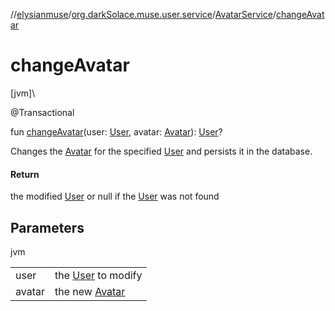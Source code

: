 //[elysianmuse](../../../index.md)/[org.darkSolace.muse.user.service](../index.md)/[AvatarService](index.md)/[changeAvatar](change-avatar.md)

# changeAvatar

[jvm]\

@Transactional

fun [changeAvatar](change-avatar.md)(user: [User](../../org.darkSolace.muse.user.model/-user/index.md), avatar: [Avatar](../../org.darkSolace.muse.user.model/-avatar/index.md)): [User](../../org.darkSolace.muse.user.model/-user/index.md)?

Changes the [Avatar](../../org.darkSolace.muse.user.model/-avatar/index.md) for the specified [User](../../org.darkSolace.muse.user.model/-user/index.md) and persists it in the database.

#### Return

the modified [User](../../org.darkSolace.muse.user.model/-user/index.md) or null if the [User](../../org.darkSolace.muse.user.model/-user/index.md) was not found

## Parameters

jvm

| | |
|---|---|
| user | the [User](../../org.darkSolace.muse.user.model/-user/index.md) to modify |
| avatar | the new [Avatar](../../org.darkSolace.muse.user.model/-avatar/index.md) |
